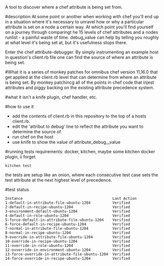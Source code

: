 A tool to discover where a chef attribute is being set from.

#description
At some point or another when working with chef you'll end up in a situation
where it's necessary to unravel how or why a particular attribute is set on a
node a certain way. At which point you'll find yourself on a journey through
comparingt he 15 levels of chef attributes and a nodes runlist - a painful
waste of time.  debug\_value can help by telling you roughly at what level 
it's being set at, but it's usefulness stops there.

Enter the chef attribute-debugger. By simply instrumenting an example host in 
question's client.rb file one can find the source of where an attribute is
being set.

#What it is
a series of monkey patches for omnibus chef version 11,16.0 that get applied 
at the client.rb level that can  determine from where an attribute is being 
set. By monkey patchincg all of the points in chef code that injest attributes
 and piggy backing on the existing attribute precedence system.

#what it isn't
a knife plugin, chef handler, etc.

#how to use it
* add the contents of client.rb in this repository to the top of a hosts
client.rb. 
* edit the 'attribut to debug' line to reflect the attribute you want
to determine the source of. 
* run chef on the host
* use knife to show the value of attribute\_debug_\_value

#running tests
requirements: docker, kitchen, maybe some kitchen docker plugin, ii forget

```
kitchen test
```
the tests are setup like an onion, where each consecutive test case sets the
test attribute at the next highest level of precedence.

#test status

```
Instance                                         Last Action
1-default-in-attribute-file-ubuntu-1204          Verified
2-default-in-recipe-ubuntu-1204                  Verified
3-environment-default-ubuntu-1204                Verified
4-default-in-role-ubuntu-1204                    Verified
5-force-default-in-attribute-file-ubuntu-1204    Verified
6-force-default-in-recipe-ubuntu-1204            Verified
7-normal-in-attribute-file-ubuntu-1204           Verified
8-normal-in-recipe-ubuntu-1204                   Verified
9-override-in-attribute-file-ubuntu-1204         Verified
10-override-in-recipe-ubuntu-1204                Verified
11-override-in-role-ubuntu-1204                  Verified
12-ovverride-in-environment-ubuntu-1204          Verified
13-force-override-in-attribute-file-ubuntu-1204  Verified
14-force-override-in-recipe-ubuntu-1204          Verified

```
